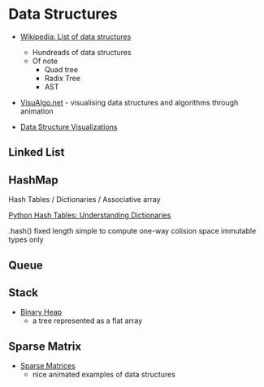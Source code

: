 Data Structures
===============

* [Wikipedia: List of data structures](https://en.wikipedia.org/wiki/List_of_data_structures)
    * Hundreads of data structures
    * Of note
        * Quad tree
        * Radix Tree
        * AST

* [VisuAlgo.net](https://visualgo.net/en) - visualising data structures and algorithms through animation
* [Data Structure Visualizations](https://www.cs.usfca.edu/~galles/visualization/Algorithms.html)

Linked List
-----------


HashMap
-------


Hash Tables / Dictionaries / Associative array

[Python Hash Tables: Understanding Dictionaries](http://thepythoncorner.com/dev/hash-tables-understanding-dictionaries/)

.hash()
fixed length
simple to compute
one-way
colision space
immutable types only

Queue
-----

Stack
-----

* [Binary Heap](https://en.wikipedia.org/wiki/Binary_heap#Heap_implementation)
    * a tree represented as a flat array

Sparse Matrix
-------------

* [Sparse Matrices](https://matteding.github.io/2019/04/25/sparse-matrices/)
    * nice animated examples of data structures
